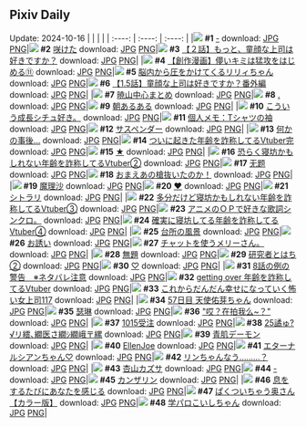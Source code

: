 ## Pixiv Daily
Update: 2024-10-16
|      |      |      |
| :----: | :----: | :----: |
|![](https://pixiv.microyu.workers.dev/c/240x480/img-master/img/2024/10/14/00/09/26/123307640_p0_master1200.jpg) **#1** [-](https://www.pixiv.net/artworks/123307640) download: [JPG](https://pixiv.microyu.workers.dev/img-original/img/2024/10/14/00/09/26/123307640_p0.jpg) [PNG](https://pixiv.microyu.workers.dev/img-original/img/2024/10/14/00/09/26/123307640_p0.png)|![](https://pixiv.microyu.workers.dev/c/240x480/img-master/img/2024/10/14/00/00/37/123307077_p0_master1200.jpg) **#2** [咲けた](https://www.pixiv.net/artworks/123307077) download: [JPG](https://pixiv.microyu.workers.dev/img-original/img/2024/10/14/00/00/37/123307077_p0.jpg) [PNG](https://pixiv.microyu.workers.dev/img-original/img/2024/10/14/00/00/37/123307077_p0.png)|![](https://pixiv.microyu.workers.dev/c/240x480/img-master/img/2024/10/15/22/44/11/123307406_p0_master1200.jpg) **#3** [【２話】もっと、童顔な上司は好きですか？](https://www.pixiv.net/artworks/123307406) download: [JPG](https://pixiv.microyu.workers.dev/img-original/img/2024/10/15/22/44/11/123307406_p0.jpg) [PNG](https://pixiv.microyu.workers.dev/img-original/img/2024/10/15/22/44/11/123307406_p0.png)|
|![](https://pixiv.microyu.workers.dev/c/240x480/img-master/img/2024/10/15/00/03/27/123340700_p0_master1200.jpg) **#4** [【創作漫画】儚いキミは猛攻をはじめる⑪](https://www.pixiv.net/artworks/123340700) download: [JPG](https://pixiv.microyu.workers.dev/img-original/img/2024/10/15/00/03/27/123340700_p0.jpg) [PNG](https://pixiv.microyu.workers.dev/img-original/img/2024/10/15/00/03/27/123340700_p0.png)|![](https://pixiv.microyu.workers.dev/c/240x480/img-master/img/2024/10/14/00/10/57/123307692_p0_master1200.jpg) **#5** [脳内から圧をかけてくるリリィちゃん](https://www.pixiv.net/artworks/123307692) download: [JPG](https://pixiv.microyu.workers.dev/img-original/img/2024/10/14/00/10/57/123307692_p0.jpg) [PNG](https://pixiv.microyu.workers.dev/img-original/img/2024/10/14/00/10/57/123307692_p0.png)|![](https://pixiv.microyu.workers.dev/c/240x480/img-master/img/2024/10/15/00/02/42/123340647_p0_master1200.jpg) **#6** [【1.5話】童顔な上司は好きですか？番外編](https://www.pixiv.net/artworks/123340647) download: [JPG](https://pixiv.microyu.workers.dev/img-original/img/2024/10/15/00/02/42/123340647_p0.jpg) [PNG](https://pixiv.microyu.workers.dev/img-original/img/2024/10/15/00/02/42/123340647_p0.png)|
|![](https://pixiv.microyu.workers.dev/c/240x480/img-master/img/2024/10/14/22/18/54/123336450_p0_master1200.jpg) **#7** [暁山中心まとめ](https://www.pixiv.net/artworks/123336450) download: [JPG](https://pixiv.microyu.workers.dev/img-original/img/2024/10/14/22/18/54/123336450_p0.jpg) [PNG](https://pixiv.microyu.workers.dev/img-original/img/2024/10/14/22/18/54/123336450_p0.png)|![](https://pixiv.microyu.workers.dev/c/240x480/img-master/img/2024/10/15/00/00/35/123340378_p0_master1200.jpg) **#8** [.](https://www.pixiv.net/artworks/123340378) download: [JPG](https://pixiv.microyu.workers.dev/img-original/img/2024/10/15/00/00/35/123340378_p0.jpg) [PNG](https://pixiv.microyu.workers.dev/img-original/img/2024/10/15/00/00/35/123340378_p0.png)|![](https://pixiv.microyu.workers.dev/c/240x480/img-master/img/2024/10/14/16/24/46/123325147_p0_master1200.jpg) **#9** [朝あるある](https://www.pixiv.net/artworks/123325147) download: [JPG](https://pixiv.microyu.workers.dev/img-original/img/2024/10/14/16/24/46/123325147_p0.jpg) [PNG](https://pixiv.microyu.workers.dev/img-original/img/2024/10/14/16/24/46/123325147_p0.png)|
|![](https://pixiv.microyu.workers.dev/c/240x480/img-master/img/2024/10/14/20/35/41/123332565_p0_master1200.jpg) **#10** [こういう成長シチュ好き。](https://www.pixiv.net/artworks/123332565) download: [JPG](https://pixiv.microyu.workers.dev/img-original/img/2024/10/14/20/35/41/123332565_p0.jpg) [PNG](https://pixiv.microyu.workers.dev/img-original/img/2024/10/14/20/35/41/123332565_p0.png)|![](https://pixiv.microyu.workers.dev/c/240x480/img-master/img/2024/10/15/06/00/04/123346843_p0_master1200.jpg) **#11** [個人メモ：Tシャツの袖](https://www.pixiv.net/artworks/123346843) download: [JPG](https://pixiv.microyu.workers.dev/img-original/img/2024/10/15/06/00/04/123346843_p0.jpg) [PNG](https://pixiv.microyu.workers.dev/img-original/img/2024/10/15/06/00/04/123346843_p0.png)|![](https://pixiv.microyu.workers.dev/c/240x480/img-master/img/2024/10/14/00/14/07/123307798_p0_master1200.jpg) **#12** [サスペンダー](https://www.pixiv.net/artworks/123307798) download: [JPG](https://pixiv.microyu.workers.dev/img-original/img/2024/10/14/00/14/07/123307798_p0.jpg) [PNG](https://pixiv.microyu.workers.dev/img-original/img/2024/10/14/00/14/07/123307798_p0.png)|
|![](https://pixiv.microyu.workers.dev/c/240x480/img-master/img/2024/10/14/17/12/02/123326360_p0_master1200.jpg) **#13** [何かの事後…](https://www.pixiv.net/artworks/123326360) download: [JPG](https://pixiv.microyu.workers.dev/img-original/img/2024/10/14/17/12/02/123326360_p0.jpg) [PNG](https://pixiv.microyu.workers.dev/img-original/img/2024/10/14/17/12/02/123326360_p0.png)|![](https://pixiv.microyu.workers.dev/c/240x480/img-master/img/2024/10/14/23/00/47/123338043_p0_master1200.jpg) **#14** [ついに起きた年齢を詐称してるVtuber完](https://www.pixiv.net/artworks/123338043) download: [JPG](https://pixiv.microyu.workers.dev/img-original/img/2024/10/14/23/00/47/123338043_p0.jpg) [PNG](https://pixiv.microyu.workers.dev/img-original/img/2024/10/14/23/00/47/123338043_p0.png)|![](https://pixiv.microyu.workers.dev/c/240x480/img-master/img/2024/10/14/00/46/03/123308832_p0_master1200.jpg) **#15** [★](https://www.pixiv.net/artworks/123308832) download: [JPG](https://pixiv.microyu.workers.dev/img-original/img/2024/10/14/00/46/03/123308832_p0.jpg) [PNG](https://pixiv.microyu.workers.dev/img-original/img/2024/10/14/00/46/03/123308832_p0.png)|
|![](https://pixiv.microyu.workers.dev/c/240x480/img-master/img/2024/10/14/20/00/30/123331421_p0_master1200.jpg) **#16** [恐らく寝坊かもしれない年齢を詐称してるVtuber②](https://www.pixiv.net/artworks/123331421) download: [JPG](https://pixiv.microyu.workers.dev/img-original/img/2024/10/14/20/00/30/123331421_p0.jpg) [PNG](https://pixiv.microyu.workers.dev/img-original/img/2024/10/14/20/00/30/123331421_p0.png)|![](https://pixiv.microyu.workers.dev/c/240x480/img-master/img/2024/10/14/15/47/09/123324271_p0_master1200.jpg) **#17** [无题](https://www.pixiv.net/artworks/123324271) download: [JPG](https://pixiv.microyu.workers.dev/img-original/img/2024/10/14/15/47/09/123324271_p0.jpg) [PNG](https://pixiv.microyu.workers.dev/img-original/img/2024/10/14/15/47/09/123324271_p0.png)|![](https://pixiv.microyu.workers.dev/c/240x480/img-master/img/2024/10/14/23/37/41/123339447_p0_master1200.jpg) **#18** [おまえあの槍抜いたのか！](https://www.pixiv.net/artworks/123339447) download: [JPG](https://pixiv.microyu.workers.dev/img-original/img/2024/10/14/23/37/41/123339447_p0.jpg) [PNG](https://pixiv.microyu.workers.dev/img-original/img/2024/10/14/23/37/41/123339447_p0.png)|
|![](https://pixiv.microyu.workers.dev/c/240x480/img-master/img/2024/10/14/01/25/27/123309871_p0_master1200.jpg) **#19** [魔理沙](https://www.pixiv.net/artworks/123309871) download: [JPG](https://pixiv.microyu.workers.dev/img-original/img/2024/10/14/01/25/27/123309871_p0.jpg) [PNG](https://pixiv.microyu.workers.dev/img-original/img/2024/10/14/01/25/27/123309871_p0.png)|![](https://pixiv.microyu.workers.dev/c/240x480/img-master/img/2024/10/14/00/00/19/123306995_p0_master1200.jpg) **#20** [❤](https://www.pixiv.net/artworks/123306995) download: [JPG](https://pixiv.microyu.workers.dev/img-original/img/2024/10/14/00/00/19/123306995_p0.jpg) [PNG](https://pixiv.microyu.workers.dev/img-original/img/2024/10/14/00/00/19/123306995_p0.png)|![](https://pixiv.microyu.workers.dev/c/240x480/img-master/img/2024/10/14/01/08/46/123309462_p0_master1200.jpg) **#21** [シトラリ](https://www.pixiv.net/artworks/123309462) download: [JPG](https://pixiv.microyu.workers.dev/img-original/img/2024/10/14/01/08/46/123309462_p0.jpg) [PNG](https://pixiv.microyu.workers.dev/img-original/img/2024/10/14/01/08/46/123309462_p0.png)|
|![](https://pixiv.microyu.workers.dev/c/240x480/img-master/img/2024/10/14/21/01/33/123333518_p0_master1200.jpg) **#22** [多分だけど寝坊かもしれない年齢を詐称してるVtuber③](https://www.pixiv.net/artworks/123333518) download: [JPG](https://pixiv.microyu.workers.dev/img-original/img/2024/10/14/21/01/33/123333518_p0.jpg) [PNG](https://pixiv.microyu.workers.dev/img-original/img/2024/10/14/21/01/33/123333518_p0.png)|![](https://pixiv.microyu.workers.dev/c/240x480/img-master/img/2024/10/15/21/50/33/123363803_p0_master1200.jpg) **#23** [アニメのＯＰで好きな歌詞シンクロ。](https://www.pixiv.net/artworks/123363803) download: [JPG](https://pixiv.microyu.workers.dev/img-original/img/2024/10/15/21/50/33/123363803_p0.jpg) [PNG](https://pixiv.microyu.workers.dev/img-original/img/2024/10/15/21/50/33/123363803_p0.png)|![](https://pixiv.microyu.workers.dev/c/240x480/img-master/img/2024/10/14/22/00/51/123335738_p0_master1200.jpg) **#24** [確実に寝坊してる年齢を詐称してるVtuber④](https://www.pixiv.net/artworks/123335738) download: [JPG](https://pixiv.microyu.workers.dev/img-original/img/2024/10/14/22/00/51/123335738_p0.jpg) [PNG](https://pixiv.microyu.workers.dev/img-original/img/2024/10/14/22/00/51/123335738_p0.png)|
|![](https://pixiv.microyu.workers.dev/c/240x480/img-master/img/2024/10/14/00/00/18/123306992_p0_master1200.jpg) **#25** [台所の風景](https://www.pixiv.net/artworks/123306992) download: [JPG](https://pixiv.microyu.workers.dev/img-original/img/2024/10/14/00/00/18/123306992_p0.jpg) [PNG](https://pixiv.microyu.workers.dev/img-original/img/2024/10/14/00/00/18/123306992_p0.png)|![](https://pixiv.microyu.workers.dev/c/240x480/img-master/img/2024/10/14/00/00/22/123307013_p0_master1200.jpg) **#26** [お誘い](https://www.pixiv.net/artworks/123307013) download: [JPG](https://pixiv.microyu.workers.dev/img-original/img/2024/10/14/00/00/22/123307013_p0.jpg) [PNG](https://pixiv.microyu.workers.dev/img-original/img/2024/10/14/00/00/22/123307013_p0.png)|![](https://pixiv.microyu.workers.dev/c/240x480/img-master/img/2024/10/14/13/13/23/123321137_p0_master1200.jpg) **#27** [チャットを使うメリーさん。](https://www.pixiv.net/artworks/123321137) download: [JPG](https://pixiv.microyu.workers.dev/img-original/img/2024/10/14/13/13/23/123321137_p0.jpg) [PNG](https://pixiv.microyu.workers.dev/img-original/img/2024/10/14/13/13/23/123321137_p0.png)|
|![](https://pixiv.microyu.workers.dev/c/240x480/img-master/img/2024/10/14/09/31/57/123316787_p0_master1200.jpg) **#28** [無題](https://www.pixiv.net/artworks/123316787) download: [JPG](https://pixiv.microyu.workers.dev/img-original/img/2024/10/14/09/31/57/123316787_p0.jpg) [PNG](https://pixiv.microyu.workers.dev/img-original/img/2024/10/14/09/31/57/123316787_p0.png)|![](https://pixiv.microyu.workers.dev/c/240x480/img-master/img/2024/10/15/12/32/35/123351869_p0_master1200.jpg) **#29** [研究者とはち②](https://www.pixiv.net/artworks/123351869) download: [JPG](https://pixiv.microyu.workers.dev/img-original/img/2024/10/15/12/32/35/123351869_p0.jpg) [PNG](https://pixiv.microyu.workers.dev/img-original/img/2024/10/15/12/32/35/123351869_p0.png)|![](https://pixiv.microyu.workers.dev/c/240x480/img-master/img/2024/10/14/00/42/49/123308761_p0_master1200.jpg) **#30** [♡](https://www.pixiv.net/artworks/123308761) download: [JPG](https://pixiv.microyu.workers.dev/img-original/img/2024/10/14/00/42/49/123308761_p0.jpg) [PNG](https://pixiv.microyu.workers.dev/img-original/img/2024/10/14/00/42/49/123308761_p0.png)|
|![](https://pixiv.microyu.workers.dev/c/240x480/img-master/img/2024/10/14/18/13/34/123328174_p0_master1200.jpg) **#31** [8話の例の警告　※ネタバレ注意](https://www.pixiv.net/artworks/123328174) download: [JPG](https://pixiv.microyu.workers.dev/img-original/img/2024/10/14/18/13/34/123328174_p0.jpg) [PNG](https://pixiv.microyu.workers.dev/img-original/img/2024/10/14/18/13/34/123328174_p0.png)|![](https://pixiv.microyu.workers.dev/c/240x480/img-master/img/2024/10/15/21/07/39/123362526_p0_master1200.jpg) **#32** [getting over 年齢を詐称してるVtuber](https://www.pixiv.net/artworks/123362526) download: [JPG](https://pixiv.microyu.workers.dev/img-original/img/2024/10/15/21/07/39/123362526_p0.jpg) [PNG](https://pixiv.microyu.workers.dev/img-original/img/2024/10/15/21/07/39/123362526_p0.png)|![](https://pixiv.microyu.workers.dev/c/240x480/img-master/img/2024/10/14/17/11/43/123326016_p0_master1200.jpg) **#33** [これからだんだん幸せになっていく怖い女上司117](https://www.pixiv.net/artworks/123326016) download: [JPG](https://pixiv.microyu.workers.dev/img-original/img/2024/10/14/17/11/43/123326016_p0.jpg) [PNG](https://pixiv.microyu.workers.dev/img-original/img/2024/10/14/17/11/43/123326016_p0.png)|
|![](https://pixiv.microyu.workers.dev/c/240x480/img-master/img/2024/10/14/20/11/34/123331768_p0_master1200.jpg) **#34** [57日目 天使佑芽ちゃん](https://www.pixiv.net/artworks/123331768) download: [JPG](https://pixiv.microyu.workers.dev/img-original/img/2024/10/14/20/11/34/123331768_p0.jpg) [PNG](https://pixiv.microyu.workers.dev/img-original/img/2024/10/14/20/11/34/123331768_p0.png)|![](https://pixiv.microyu.workers.dev/c/240x480/img-master/img/2024/10/14/00/13/41/123307774_p0_master1200.jpg) **#35** [瑟琳](https://www.pixiv.net/artworks/123307774) download: [JPG](https://pixiv.microyu.workers.dev/img-original/img/2024/10/14/00/13/41/123307774_p0.jpg) [PNG](https://pixiv.microyu.workers.dev/img-original/img/2024/10/14/00/13/41/123307774_p0.png)|![](https://pixiv.microyu.workers.dev/c/240x480/img-master/img/2024/10/15/16/59/09/123308611_p0_master1200.jpg) **#36** ["哎？在拍我么~？"](https://www.pixiv.net/artworks/123308611) download: [JPG](https://pixiv.microyu.workers.dev/img-original/img/2024/10/15/16/59/09/123308611_p0.jpg) [PNG](https://pixiv.microyu.workers.dev/img-original/img/2024/10/15/16/59/09/123308611_p0.png)|
|![](https://pixiv.microyu.workers.dev/c/240x480/img-master/img/2024/10/15/00/38/39/123342014_p0_master1200.jpg) **#37** [1015受注](https://www.pixiv.net/artworks/123342014) download: [JPG](https://pixiv.microyu.workers.dev/img-original/img/2024/10/15/00/38/39/123342014_p0.jpg) [PNG](https://pixiv.microyu.workers.dev/img-original/img/2024/10/15/00/38/39/123342014_p0.png)|![](https://pixiv.microyu.workers.dev/c/240x480/img-master/img/2024/10/14/15/35/58/123324028_p0_master1200.jpg) **#38** [25譎ゅ?√リ繧､繝医さ繝ｼ繝峨〒縲](https://www.pixiv.net/artworks/123324028) download: [JPG](https://pixiv.microyu.workers.dev/img-original/img/2024/10/14/15/35/58/123324028_p0.jpg) [PNG](https://pixiv.microyu.workers.dev/img-original/img/2024/10/14/15/35/58/123324028_p0.png)|![](https://pixiv.microyu.workers.dev/c/240x480/img-master/img/2024/10/14/00/13/59/123307788_p0_master1200.jpg) **#39** [青肌デーモン](https://www.pixiv.net/artworks/123307788) download: [JPG](https://pixiv.microyu.workers.dev/img-original/img/2024/10/14/00/13/59/123307788_p0.jpg) [PNG](https://pixiv.microyu.workers.dev/img-original/img/2024/10/14/00/13/59/123307788_p0.png)|
|![](https://pixiv.microyu.workers.dev/c/240x480/img-master/img/2024/10/14/01/04/54/123309364_p0_master1200.jpg) **#40** [EllenJoe](https://www.pixiv.net/artworks/123309364) download: [JPG](https://pixiv.microyu.workers.dev/img-original/img/2024/10/14/01/04/54/123309364_p0.jpg) [PNG](https://pixiv.microyu.workers.dev/img-original/img/2024/10/14/01/04/54/123309364_p0.png)|![](https://pixiv.microyu.workers.dev/c/240x480/img-master/img/2024/10/14/16/53/11/123325832_p0_master1200.jpg) **#41** [エターナルシアンちゃん♡](https://www.pixiv.net/artworks/123325832) download: [JPG](https://pixiv.microyu.workers.dev/img-original/img/2024/10/14/16/53/11/123325832_p0.jpg) [PNG](https://pixiv.microyu.workers.dev/img-original/img/2024/10/14/16/53/11/123325832_p0.png)|![](https://pixiv.microyu.workers.dev/c/240x480/img-master/img/2024/10/14/14/29/45/123322661_p0_master1200.jpg) **#42** [リンちゃんなう………？](https://www.pixiv.net/artworks/123322661) download: [JPG](https://pixiv.microyu.workers.dev/img-original/img/2024/10/14/14/29/45/123322661_p0.jpg) [PNG](https://pixiv.microyu.workers.dev/img-original/img/2024/10/14/14/29/45/123322661_p0.png)|
|![](https://pixiv.microyu.workers.dev/c/240x480/img-master/img/2024/10/14/16/30/20/123325303_p0_master1200.jpg) **#43** [杏山カズサ](https://www.pixiv.net/artworks/123325303) download: [JPG](https://pixiv.microyu.workers.dev/img-original/img/2024/10/14/16/30/20/123325303_p0.jpg) [PNG](https://pixiv.microyu.workers.dev/img-original/img/2024/10/14/16/30/20/123325303_p0.png)|![](https://pixiv.microyu.workers.dev/c/240x480/img-master/img/2024/10/15/00/00/29/123340354_p0_master1200.jpg) **#44** [-](https://www.pixiv.net/artworks/123340354) download: [JPG](https://pixiv.microyu.workers.dev/img-original/img/2024/10/15/00/00/29/123340354_p0.jpg) [PNG](https://pixiv.microyu.workers.dev/img-original/img/2024/10/15/00/00/29/123340354_p0.png)|![](https://pixiv.microyu.workers.dev/c/240x480/img-master/img/2024/10/14/00/00/27/123307033_p0_master1200.jpg) **#45** [カンザリン](https://www.pixiv.net/artworks/123307033) download: [JPG](https://pixiv.microyu.workers.dev/img-original/img/2024/10/14/00/00/27/123307033_p0.jpg) [PNG](https://pixiv.microyu.workers.dev/img-original/img/2024/10/14/00/00/27/123307033_p0.png)|
|![](https://pixiv.microyu.workers.dev/c/240x480/img-master/img/2024/10/14/07/00/04/123314586_p0_master1200.jpg) **#46** [息をするたびにあなたを感じる](https://www.pixiv.net/artworks/123314586) download: [JPG](https://pixiv.microyu.workers.dev/img-original/img/2024/10/14/07/00/04/123314586_p0.jpg) [PNG](https://pixiv.microyu.workers.dev/img-original/img/2024/10/14/07/00/04/123314586_p0.png)|![](https://pixiv.microyu.workers.dev/c/240x480/img-master/img/2024/10/14/00/00/19/123306997_p0_master1200.jpg) **#47** [ぱくついちゃう奥さん【カラー版】](https://www.pixiv.net/artworks/123306997) download: [JPG](https://pixiv.microyu.workers.dev/img-original/img/2024/10/14/00/00/19/123306997_p0.jpg) [PNG](https://pixiv.microyu.workers.dev/img-original/img/2024/10/14/00/00/19/123306997_p0.png)|![](https://pixiv.microyu.workers.dev/c/240x480/img-master/img/2024/10/14/00/00/21/123307004_p0_master1200.jpg) **#48** [学パロこいしちゃん](https://www.pixiv.net/artworks/123307004) download: [JPG](https://pixiv.microyu.workers.dev/img-original/img/2024/10/14/00/00/21/123307004_p0.jpg) [PNG](https://pixiv.microyu.workers.dev/img-original/img/2024/10/14/00/00/21/123307004_p0.png)|

